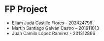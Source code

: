 # FP Project
 - Eliam Judá Castillo Flores - 202424796
 - Martín Santiago Galván Castro – 201911013
 - Juan Camilo López Ramírez - 201312866
